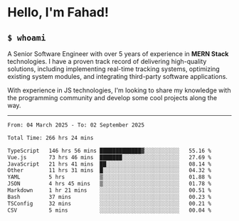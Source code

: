 <h1>Hello, I'm Fahad!</h1>

<h2><code>$ whoami</code></h2>

A Senior Software Engineer with over 5 years of experience in **MERN Stack** technologies. I have a proven track record of delivering high-quality solutions, including implementing real-time tracking systems, optimizing existing system modules, and integrating third-party software applications.

With experience in JS technologies, I'm looking to share my knowledge with the programming community and develop some cool projects along the way.

---

<!--START_SECTION:waka-->

```txt
From: 04 March 2025 - To: 02 September 2025

Total Time: 266 hrs 24 mins

TypeScript   146 hrs 56 mins █████████████▓░░░░░░░░░░░   55.16 %
Vue.js       73 hrs 46 mins  ███████░░░░░░░░░░░░░░░░░░   27.69 %
JavaScript   21 hrs 41 mins  ██░░░░░░░░░░░░░░░░░░░░░░░   08.14 %
Other        11 hrs 31 mins  █░░░░░░░░░░░░░░░░░░░░░░░░   04.32 %
YAML         5 hrs           ▒░░░░░░░░░░░░░░░░░░░░░░░░   01.88 %
JSON         4 hrs 45 mins   ▒░░░░░░░░░░░░░░░░░░░░░░░░   01.78 %
Markdown     1 hr 21 mins    ░░░░░░░░░░░░░░░░░░░░░░░░░   00.51 %
Bash         37 mins         ░░░░░░░░░░░░░░░░░░░░░░░░░   00.23 %
TSConfig     32 mins         ░░░░░░░░░░░░░░░░░░░░░░░░░   00.21 %
CSV          5 mins          ░░░░░░░░░░░░░░░░░░░░░░░░░   00.04 %
```

<!--END_SECTION:waka-->

<!--
**heyFahad/heyFahad** is a ✨ _special_ ✨ repository because its `README.md` (this file) appears on your GitHub profile.

Here are some ideas to get you started:

- 🔭 I’m currently working on ...
- 🌱 I’m currently learning ...
- 👯 I’m looking to collaborate on ...
- 🤔 I’m looking for help with ...
- 💬 Ask me about ...
- 📫 How to reach me: ...
- 😄 Pronouns: ...
- ⚡ Fun fact: ...
-->
